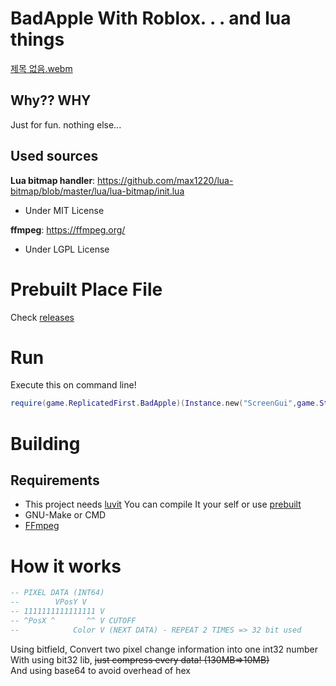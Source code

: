 
# BadApple With Roblox. . . and lua things

[제목 없음.webm](https://user-images.githubusercontent.com/46598063/202782654-1e234f85-bcd5-422c-b1bf-cdb6ca0e2185.webm)

## Why?? WHY

Just for fun. nothing else...  

## Used sources

**Lua bitmap handler**: https://github.com/max1220/lua-bitmap/blob/master/lua/lua-bitmap/init.lua  
 + Under MIT License  

**ffmpeg**: https://ffmpeg.org/
 * Under LGPL License

# Prebuilt Place File

Check [releases](https://github.com/qwreey75/badappleInRblx/releases)

# Run

Execute this on command line!
```lua
require(game.ReplicatedFirst.BadApple)(Instance.new("ScreenGui",game.StarterGui))
```

# Building

## Requirements

 + This project needs [luvit](https://github.com/luvit/luvit) You can compile It your self or use [prebuilt](https://github.com/truemedian/luvit-bin)
 + GNU-Make or CMD
 + [FFmpeg](https://ffmpeg.org/)

# How it works

```lua
-- PIXEL DATA (INT64)
--        VPosY V
-- 1111111111111111 V
-- ^PosX ^       ^^ V CUTOFF
--            Color V (NEXT DATA) - REPEAT 2 TIMES => 32 bit used
```

Using bitfield, Convert two pixel change information into one int32 number  
With using bit32 lib, ~~just compress every data! (130MB=>10MB)~~  
And using base64 to avoid overhead of hex
